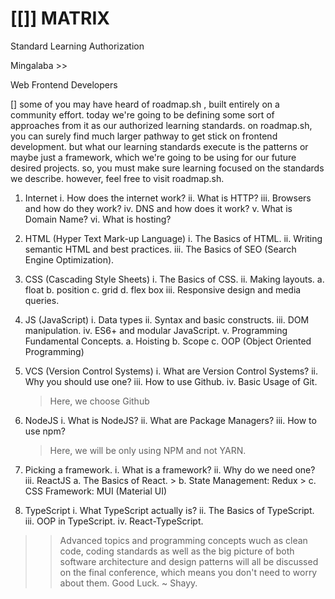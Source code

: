 # [[]] MATRIX
Standard Learning Authorization

Mingalaba >>

Web Frontend Developers

[] some of you may have heard of roadmap.sh , built entirely on a community effort.
   today we're going to be defining some sort of approaches from it as our authorized learning standards.
   on roadmap.sh, you can surely find much larger pathway to get stick on frontend development.
   but what our learning standards execute is the patterns or maybe just a framework,
   which we're going to be using for our future desired projects.
   so, you must make sure learning focused on the standards we describe.
   however, feel free to visit roadmap.sh.
   
   1. Internet
      i.    How does the internet work?
      ii.   What is HTTP?
      iii.  Browsers and how do they work?
      iv.   DNS and how does it work?
      v.    What is Domain Name?
      vi.   What is hosting?
      
   2. HTML (Hyper Text Mark-up Language)
      i.    The Basics of HTML.
      ii.   Writing semantic HTML and best practices.
      iii.  The Basics of SEO (Search Engine Optimization).
      
   3. CSS (Cascading Style Sheets) 
      i.    The Basics of CSS.
      ii.   Making layouts.
            a.  float
            b.  position
            c.  grid
            d.  flex box
      iii.  Responsive design and media queries.
      
   4. JS (JavaScript)
      i.    Data types
      ii.   Syntax and basic constructs.
      iii.  DOM manipulation.
      iv.   ES6+ and modular JavaScript.
      v.    Programming Fundamental Concepts.
            a.  Hoisting
            b.  Scope
            c.  OOP (Object Oriented Programming)
              
   5. VCS (Version Control Systems)
      i.    What are Version Control Systems?
      ii.   Why you should use one?
      iii.  How to use Github.
      iv.   Basic Usage of Git.
      
      > Here, we choose Github
      
   6. NodeJS
      i.    What is NodeJS?
      ii.   What are Package Managers?
      iii.  How to use npm?
      
      > Here, we will be only using NPM and not YARN.
      
   7. Picking a framework.
      i.    What is a framework?
      ii.   Why do we need one?
      iii.  ReactJS
            a.  The Basics of React.
            > b.  State Management: Redux
            > c.  CSS Framework:          MUI (Material UI)
            
   8. TypeScript
      i.    What TypeScript actually is?
      ii.   The Basics of TypeScript.
      iii.  OOP in TypeScript.
      iv.   React-TypeScript.
      
      
   >> Advanced topics and programming concepts wuch as clean code, coding standards
      as well as the big picture of both software architecture and design patterns will all be discussed
      on the final conference, which means you don't need to worry about them. Good Luck.
      ~ Shayy.

